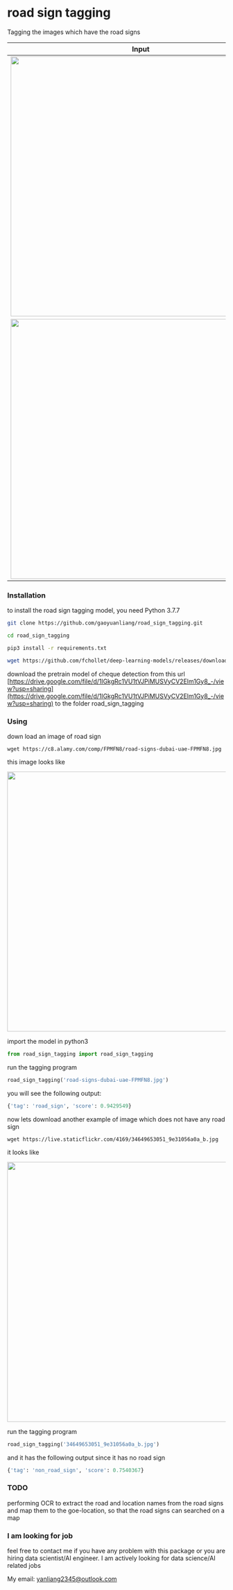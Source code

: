 # road sign tagging

Tagging the images which have the road signs 


<table>
  <thead>
    <tr>
      <th>Input</th>
      <th>Output</th>
    </tr>
  </thead>
  <tr>
    <td>
      <img src="https://www.guide2dubai.com/Portals/0/Images/Living/Transportation/dubai-road-signs.jpg" width="600">
    </td>
    <td>
      <pre>
{
  'tag': 'road_sign', 
  'score': 0.9429549
}
</pre>
    </td>
  </tr>
  <tr>
    <td>
      <img src="https://live.staticflickr.com/4169/34649653051_9e31056a0a_b.jpg" width="600">
    </td>
    <td>
      <pre>
{
  'tag': 'non_road_sign', 
  'score': 0.7540367
}
</pre>
    </td>
  </tr>
</table>


### Installation


to install the road sign tagging model, you need Python 3.7.7 

```bash
git clone https://github.com/gaoyuanliang/road_sign_tagging.git

cd road_sign_tagging

pip3 install -r requirements.txt

wget https://github.com/fchollet/deep-learning-models/releases/download/v0.4/xception_weights_tf_dim_ordering_tf_kernels_notop.h5
```

download the pretrain model of cheque detection from this url [https://drive.google.com/file/d/1lGkgRc1VU1tVJPiMUSVyCV2Elm1Gy8_-/view?usp=sharing](https://drive.google.com/file/d/1lGkgRc1VU1tVJPiMUSVyCV2Elm1Gy8_-/view?usp=sharing) to the folder road_sign_tagging


### Using

down load an image of road sign 

```base
wget https://c8.alamy.com/comp/FPMFN8/road-signs-dubai-uae-FPMFN8.jpg
```

this image looks like

<img src="https://www.guide2dubai.com/Portals/0/Images/Living/Transportation/dubai-road-signs.jpg" width="600">

import the model in python3

```python
from road_sign_tagging import road_sign_tagging
```

run the tagging program

```python
road_sign_tagging('road-signs-dubai-uae-FPMFN8.jpg')
```

you will see the following output:

```python
{'tag': 'road_sign', 'score': 0.9429549}
```

now lets download another example of image which does not have any road sign

```base
wget https://live.staticflickr.com/4169/34649653051_9e31056a0a_b.jpg
```

it looks like 

<img src="https://live.staticflickr.com/4169/34649653051_9e31056a0a_b.jpg" width="600">

run the tagging program

```python
road_sign_tagging('34649653051_9e31056a0a_b.jpg')
```

and it has the following output since it has no road sign

```python
{'tag': 'non_road_sign', 'score': 0.7540367}
```

### TODO

performing OCR to extract the road and location names from the road signs and map them to the goe-location, so that the road signs can searched on a map

### I am looking for job


feel free to contact me if you have any problem with this package or you are hiring data scientist/AI engineer. I am actively looking for data science/AI related jobs

My email: yanliang2345@outlook.com
